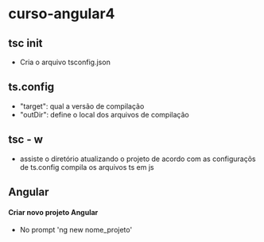 curso-angular4
===================

tsc init
------------------
  * Cria o arquivo tsconfig.json

ts.config
------------------
  * "target":
    qual a versão de compilação
  * "outDir":
    define o local dos arquivos de compilação

 
tsc - w
------------------ 
  * assiste o diretório atualizando o projeto de acordo com as configuraçõs de ts.config
  compila os arquivos ts em js


Angular
------------------
  <h4>Criar novo projeto Angular</h4>
  
   * No prompt 'ng new nome_projeto'
